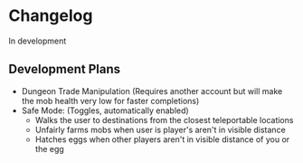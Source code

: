 # Changelog
In development

## Development Plans
- Dungeon Trade Manipulation (Requires another account but will make the mob health very low for faster completions)
- Safe Mode: (Toggles, automatically enabled)
  - Walks the user to destinations from the closest teleportable locations
  - Unfairly farms mobs when user is player's aren't in visible distance
  - Hatches eggs when other players aren't in visible distance of you or the egg
